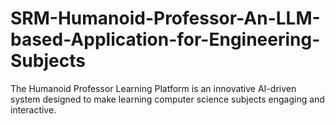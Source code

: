 # SRM-Humanoid-Professor-An-LLM-based-Application-for-Engineering-Subjects
The Humanoid Professor Learning Platform is an innovative AI-driven system designed to make learning computer science subjects engaging and interactive.
